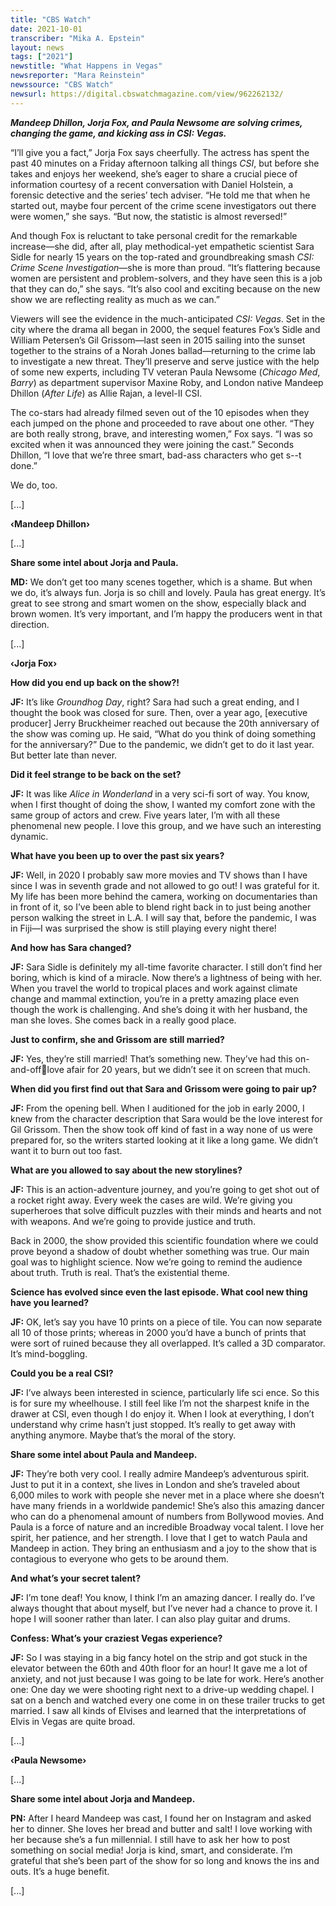 ```yaml
---
title: "CBS Watch"
date: 2021-10-01
transcriber: "Mika A. Epstein"
layout: news
tags: ["2021"]
newstitle: "What Happens in Vegas"
newsreporter: "Mara Reinstein"
newssource: "CBS Watch"
newsurl: https://digital.cbswatchmagazine.com/view/962262132/
---
```


***Mandeep Dhillon, Jorja Fox, and Paula Newsome are solving crimes, changing the game, and kicking ass in CSI: Vegas.***

“I’ll give you a fact,” Jorja Fox says cheerfully. The actress has spent the past 40 minutes on a Friday afternoon talking all things *CSI*, but before she takes and enjoys her weekend, she’s eager to share a crucial piece of information courtesy of a recent conversation with Daniel Holstein, a forensic detective and the series’ tech adviser. “He told me that when he started out, maybe four percent of the crime scene investigators out there were women,” she says. “But now, the statistic is almost reversed!”

And though Fox is reluctant to take personal credit for the remarkable increase—she did, after all, play methodical-yet empathetic scientist Sara Sidle for nearly 15 years on the top-rated and groundbreaking smash *CSI: Crime Scene Investigation*—she is more than proud. “It’s flattering because women are persistent and problem-solvers, and they have seen this is a job that they can do,” she says. “It’s also cool and exciting because on the new show we are reflecting reality as much as we can.”

Viewers will see the evidence in the much-anticipated *CSI: Vegas*. Set in the city where the drama all began in 2000, the sequel features Fox’s Sidle and William Petersen’s Gil Grissom—last seen in 2015 sailing into the sunset together to the strains of a Norah Jones ballad—returning to the crime lab to investigate a new threat. They’ll preserve and serve justice with the help of some new experts, including TV veteran Paula Newsome (*Chicago Med*, *Barry*) as department supervisor Maxine Roby, and London native Mandeep Dhillon (*After Life*) as Allie Rajan, a level-II CSI.

The co-stars had already filmed seven out of the 10 episodes when they each jumped on the phone and proceeded to rave about one other. “They are both really strong, brave, and interesting women,” Fox says. “I was so excited when it was announced they were joining the cast.” Seconds Dhillon, “I love that we’re three smart, bad-ass characters who get s--t done.”

We do, too.

[...]

**‹Mandeep Dhillon›**

[...]

**Share some intel about Jorja and Paula.**

**MD:** We don’t get too many scenes together, which is a shame. But when we do, it’s always fun. Jorja is so chill and lovely. Paula has great energy. It’s great to see strong and smart women on the show, especially black and brown women. It’s very important, and I’m happy the producers went in that direction.

[...]

**‹Jorja Fox›**

**How did you end up back on the show?!**

**JF:** It’s like *Groundhog Day*, right? Sara had such a great ending, and I thought the book was closed for sure. Then, over a year ago, [executive producer] Jerry Bruckheimer reached out because the 20th anniversary of the show was coming up. He said, “What do you think of doing something for the anniversary?” Due to the pandemic, we didn’t get to do it last year. But better late than never.

**Did it feel strange to be back on the set?**

**JF:** It was like *Alice in Wonderland* in a very sci-fi sort of way. You know, when I first thought of doing the show, I wanted my comfort zone with the same group of actors and crew. Five years later, I’m with all these phenomenal new people. I love this group, and we have such an interesting dynamic.

**What have you been up to over the past six years?**

**JF:** Well, in 2020 I probably saw more movies and TV shows than I have since I was in seventh grade and not allowed to go out! I was grateful for it. My life has been more behind the camera, working on documentaries than in front of it, so I’ve been able to blend right back in to just being another person walking the street in L.A. I will say that, before the pandemic, I was in Fiji—I was surprised the show is still playing every night there!

**And how has Sara changed?**

**JF:** Sara Sidle is definitely my all-time favorite character. I still don’t find her boring, which is kind of a miracle. Now there’s a lightness of being with her. When you travel the world to tropical places and work against climate change and mammal extinction, you’re in a pretty amazing place even though the work is challenging. And she’s doing it with her husband, the man she loves. She comes back in a really good place.

**Just to confirm, she and Grissom are still married?**

**JF:** Yes, they’re still married! That’s something new. They’ve had this on-and-offlove afair for 20 years, but we didn’t see it on
screen that much.

**When did you first find out that Sara and Grissom were going to pair up?**

**JF:** From the opening bell. When I auditioned for the job in early 2000, I knew from the character description that Sara would be the love interest for Gil Grissom. Then the show took off kind of fast in a way none of us were prepared for, so the writers started looking at it like a long game. We didn’t want it to burn out too fast.

**What are you allowed to say about the new storylines?**

**JF:** This is an action-adventure journey, and you’re going to get shot out of a rocket right away. Every week the cases are wild. We’re giving you superheroes that solve difficult puzzles with their minds and hearts and not with weapons. And we’re going to provide justice and truth.

Back in 2000, the show provided this scientific foundation where we could prove beyond a shadow of doubt whether something was true. Our main goal was to highlight science. Now we’re going to remind the audience about truth. Truth is real. That’s the existential theme.

**Science has evolved since even the last episode. What cool new thing have you learned?**

**JF:** OK, let’s say you have 10 prints on a piece of tile. You can now separate all 10 of those prints; whereas in 2000 you’d have a bunch of prints that were sort of ruined because they all overlapped. It’s called a 3D comparator. It’s mind-boggling.

**Could you be a real CSI?**

**JF:** I’ve always been interested in science, particularly life sci
ence. So this is for sure my wheelhouse. I still feel like I’m not
the sharpest knife in the drawer at CSI, even though I do enjoy it.
When I look at everything, I don’t understand why crime hasn’t
just stopped. It’s really to get away with anything anymore.
Maybe that’s the moral of the story.

**Share some intel about Paula and Mandeep.**

**JF:** They’re both very cool. I really admire Mandeep’s adventurous spirit. Just to put it in a context, she lives in London and she’s traveled about 6,000 miles to work with people she never met in a place where she doesn’t have many friends in a worldwide pandemic! She’s also this amazing dancer who can do a phenomenal amount of numbers from Bollywood movies. And Paula is a force of nature and an incredible Broadway vocal talent. I love her spirit, her patience, and her strength. I love that I get to watch Paula and Mandeep in action. They bring an enthusiasm and a joy to the show that is contagious to everyone who gets to be around them.

**And what’s your secret talent?**

**JF:** I’m tone deaf! You know, I think I’m an amazing dancer. I really do. I’ve always thought that about myself, but I’ve never had a chance to prove it. I hope I will sooner rather than later. I can also play guitar and drums.

**Confess: What’s your craziest Vegas experience?**

**JF:** So I was staying in a big fancy hotel on the strip and got stuck in the elevator between the 60th and 40th floor for an hour! It gave me a lot of anxiety, and not just because I was going to be late for work. Here’s another one: One day we were shooting right next to a drive-up wedding chapel. I sat on a bench and watched every one come in on these trailer trucks to get married. I saw all kinds of Elvises and learned that the interpretations of Elvis in Vegas are quite broad.

[...]

**‹Paula Newsome›**

[...]

**Share some intel about Jorja and Mandeep.**

**PN:** After I heard Mandeep was cast, I found her on Instagram and asked her to dinner. She loves her bread and butter and salt! I love working with her because she’s a fun millennial. I still have to ask her how to post something on social media! Jorja is kind,
smart, and considerate. I’m grateful that she’s been part of the show for so long and knows the ins and outs. It’s a huge benefit.

[...]

